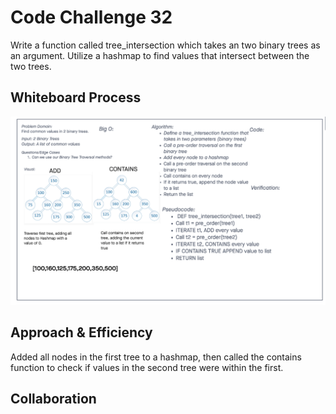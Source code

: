 # Code Challenge 32
<!-- Description of the challenge -->
Write a function called tree_intersection which takes an two binary trees as an argument. Utilize a hashmap to find values that intersect between the two trees.

## Whiteboard Process
<!-- Embedded whiteboard image -->

![Whiteboard](/python/img/code-challenge-32-tree-intersection.png)

## Approach & Efficiency
<!-- What approach did you take? Discuss Why. What is the Big O space/time for this approach? -->
Added all nodes in the first tree to a hashmap, then called the contains function to check if values in the second tree were within the first.

## Collaboration
